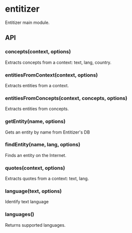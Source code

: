 # entitizer

Entitizer main module.

## API

### concepts(context, options)

Extracts concepts from a context: text, lang, country.

### entitiesFromContext(context, options)

Extracts entities from a context.

### entitiesFromConcepts(context, concepts, options)

Extracts entities from concepts.

### getEntity(name, options)

Gets an entity by name from Entitizer's DB

### findEntity(name, lang, options)

Finds an entity on the Internet.

### quotes(context, options)

Extracts quotes from a context: text, lang.

### language(text, options)

Identify text language

### languages()

Returns supported languages.
